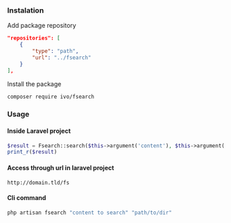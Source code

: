 ### Instalation

Add package repository
```json
"repositories": [
    {
        "type": "path",
        "url": "../fsearch"
    }
],
```

Install the package
```bash
composer require ivo/fsearch
```

### Usage

#### Inside Laravel project
```php
$result = Fsearch::search($this->argument('content'), $this->argument('path'));
print_r($result)
```

#### Access through url in laravel project
```
http://domain.tld/fs
```

#### Cli command
```bash
php artisan fsearch "content to search" "path/to/dir"
```
